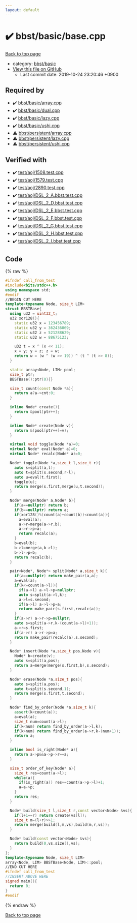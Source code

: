 ```yaml
---
layout: default
---
```


<!-- mathjax config similar to math.stackexchange -->
<script type="text/javascript" async
  src="https://cdnjs.cloudflare.com/ajax/libs/mathjax/2.7.5/MathJax.js?config=TeX-MML-AM_CHTML">
</script>
<script type="text/x-mathjax-config">
  MathJax.Hub.Config({
    TeX: { equationNumbers: { autoNumber: "AMS" }},
    tex2jax: {
      inlineMath: [ ['$','$'] ],
      processEscapes: true
    },
    "HTML-CSS": { matchFontHeight: false },
    displayAlign: "left",
    displayIndent: "2em"
  });
</script>

<script type="text/javascript" src="https://cdnjs.cloudflare.com/ajax/libs/jquery/3.4.1/jquery.min.js"></script>
<script src="https://cdn.jsdelivr.net/npm/jquery-balloon-js@1.1.2/jquery.balloon.min.js" integrity="sha256-ZEYs9VrgAeNuPvs15E39OsyOJaIkXEEt10fzxJ20+2I=" crossorigin="anonymous"></script>
<script type="text/javascript" src="../../../assets/js/copy-button.js"></script>
<link rel="stylesheet" href="../../../assets/css/copy-button.css" />


# :heavy_check_mark: bbst/basic/base.cpp

<a href="../../../index.html">Back to top page</a>

* category: <a href="../../../index.html#fdd417a23ea00086418babb4ed5c9a26">bbst/basic</a>
* <a href="{{ site.github.repository_url }}/blob/master/bbst/basic/base.cpp">View this file on GitHub</a>
    - Last commit date: 2019-10-24 23:20:46 +0900




## Required by

* :heavy_check_mark: <a href="array.cpp.html">bbst/basic/array.cpp</a>
* :heavy_check_mark: <a href="dual.cpp.html">bbst/basic/dual.cpp</a>
* :heavy_check_mark: <a href="lazy.cpp.html">bbst/basic/lazy.cpp</a>
* :heavy_check_mark: <a href="ushi.cpp.html">bbst/basic/ushi.cpp</a>
* :warning: <a href="../persistent/array.cpp.html">bbst/persistent/array.cpp</a>
* :warning: <a href="../persistent/lazy.cpp.html">bbst/persistent/lazy.cpp</a>
* :warning: <a href="../persistent/ushi.cpp.html">bbst/persistent/ushi.cpp</a>


## Verified with

* :heavy_check_mark: <a href="../../../verify/test/aoj/1508.test.cpp.html">test/aoj/1508.test.cpp</a>
* :heavy_check_mark: <a href="../../../verify/test/aoj/1579.test.cpp.html">test/aoj/1579.test.cpp</a>
* :heavy_check_mark: <a href="../../../verify/test/aoj/2890.test.cpp.html">test/aoj/2890.test.cpp</a>
* :heavy_check_mark: <a href="../../../verify/test/aoj/DSL_2_A.bbst.test.cpp.html">test/aoj/DSL_2_A.bbst.test.cpp</a>
* :heavy_check_mark: <a href="../../../verify/test/aoj/DSL_2_D.bbst.test.cpp.html">test/aoj/DSL_2_D.bbst.test.cpp</a>
* :heavy_check_mark: <a href="../../../verify/test/aoj/DSL_2_E.bbst.test.cpp.html">test/aoj/DSL_2_E.bbst.test.cpp</a>
* :heavy_check_mark: <a href="../../../verify/test/aoj/DSL_2_F.bbst.test.cpp.html">test/aoj/DSL_2_F.bbst.test.cpp</a>
* :heavy_check_mark: <a href="../../../verify/test/aoj/DSL_2_G.bbst.test.cpp.html">test/aoj/DSL_2_G.bbst.test.cpp</a>
* :heavy_check_mark: <a href="../../../verify/test/aoj/DSL_2_H.bbst.test.cpp.html">test/aoj/DSL_2_H.bbst.test.cpp</a>
* :heavy_check_mark: <a href="../../../verify/test/aoj/DSL_2_I.bbst.test.cpp.html">test/aoj/DSL_2_I.bbst.test.cpp</a>


## Code

<a id="unbundled"></a>
{% raw %}
```cpp
#ifndef call_from_test
#include<bits/stdc++.h>
using namespace std;
#endif
//BEGIN CUT HERE
template<typename Node, size_t LIM>
struct BBSTBase{
  using u32 = uint32_t;
  u32 xor128(){
    static u32 x = 123456789;
    static u32 y = 362436069;
    static u32 z = 521288629;
    static u32 w = 88675123;

    u32 t = x ^ (x << 11);
    x = y; y = z; z = w;
    return w = (w ^ (w >> 19)) ^ (t ^ (t >> 8));
  }

  static array<Node, LIM> pool;
  size_t ptr;
  BBSTBase():ptr(0){}

  size_t count(const Node *a){
    return a?a->cnt:0;
  }

  inline Node* create(){
    return &pool[ptr++];
  }

  inline Node* create(Node v){
    return &(pool[ptr++]=v);
  }

  virtual void toggle(Node *a)=0;
  virtual Node* eval(Node* a)=0;
  virtual Node* recalc(Node* a)=0;

  Node* toggle(Node *a,size_t l,size_t r){
    auto s=split(a,l);
    auto t=split(s.second,r-l);
    auto u=eval(t.first);
    toggle(u);
    return merge(s.first,merge(u,t.second));
  }

  Node* merge(Node* a,Node* b){
    if(a==nullptr) return b;
    if(b==nullptr) return a;
    if(xor128()%(count(a)+count(b))<count(a)){
      a=eval(a);
      a->r=merge(a->r,b);
      a->r->p=a;
      return recalc(a);
    }
    b=eval(b);
    b->l=merge(a,b->l);
    b->l->p=b;
    return recalc(b);
  }

  pair<Node*, Node*> split(Node* a,size_t k){
    if(a==nullptr) return make_pair(a,a);
    a=eval(a);
    if(k<=count(a->l)){
      if(a->l) a->l->p=nullptr;
      auto s=split(a->l,k);
      a->l=s.second;
      if(a->l) a->l->p=a;
      return make_pair(s.first,recalc(a));
    }
    if(a->r) a->r->p=nullptr;
    auto s=split(a->r,k-(count(a->l)+1));
    a->r=s.first;
    if(a->r) a->r->p=a;
    return make_pair(recalc(a),s.second);
  }

  Node* insert(Node *a,size_t pos,Node v){
    Node* b=create(v);
    auto s=split(a,pos);
    return a=merge(merge(s.first,b),s.second);
  }

  Node* erase(Node *a,size_t pos){
    auto s=split(a,pos);
    auto t=split(s.second,1);
    return merge(s.first,t.second);
  }

  Node* find_by_order(Node *a,size_t k){
    assert(k<count(a));
    a=eval(a);
    size_t num=count(a->l);
    if(k<num) return find_by_order(a->l,k);
    if(k>num) return find_by_order(a->r,k-(num+1));
    return a;
  }

  inline bool is_right(Node* a){
    return a->p&&a->p->r==a;
  }

  size_t order_of_key(Node* a){
    size_t res=count(a->l);
    while(a){
      if(is_right(a)) res+=count(a->p->l)+1;
      a=a->p;
    }
    return res;
  }

  Node* build(size_t l,size_t r,const vector<Node> &vs){
    if(l+1==r) return create(vs[l]);
    size_t m=(l+r)>>1;
    return merge(build(l,m,vs),build(m,r,vs));
  }

  Node* build(const vector<Node> &vs){
    return build(0,vs.size(),vs);
  }
};
template<typename Node, size_t LIM>
array<Node, LIM> BBSTBase<Node, LIM>::pool;
//END CUT HERE
#ifndef call_from_test
//INSERT ABOVE HERE
signed main(){
  return 0;
}
#endif

```
{% endraw %}

<a href="../../../index.html">Back to top page</a>

